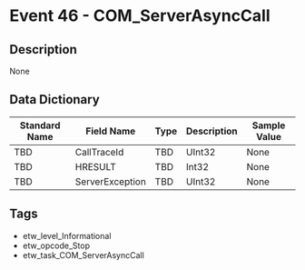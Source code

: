 # Event 46 - COM_ServerAsyncCall

## Description
None

## Data Dictionary
|Standard Name|Field Name|Type|Description|Sample Value|
|---|---|---|---|---|
|TBD|CallTraceId|TBD|UInt32|None|None|
|TBD|HRESULT|TBD|Int32|None|None|
|TBD|ServerException|TBD|UInt32|None|None|

## Tags
* etw_level_Informational
* etw_opcode_Stop
* etw_task_COM_ServerAsyncCall